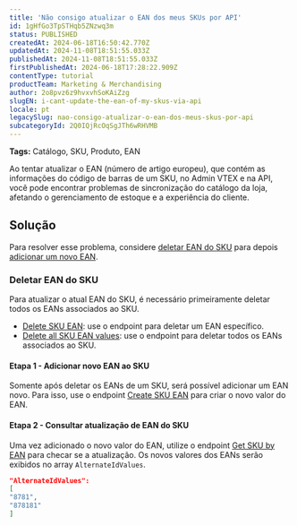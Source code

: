 ```yaml
---
title: 'Não consigo atualizar o EAN dos meus SKUs por API'
id: 1gHfGo3TpSTHqb5ZNzwq3m
status: PUBLISHED
createdAt: 2024-06-18T16:50:42.770Z
updatedAt: 2024-11-08T18:51:55.033Z
publishedAt: 2024-11-08T18:51:55.033Z
firstPublishedAt: 2024-06-18T17:28:22.909Z
contentType: tutorial
productTeam: Marketing & Merchandising
author: 2o8pvz6z9hvxvhSoKAiZzg
slugEN: i-cant-update-the-ean-of-my-skus-via-api
locale: pt
legacySlug: nao-consigo-atualizar-o-ean-dos-meus-skus-por-api
subcategoryId: 2Q0IQjRcOqSgJTh6wRHVMB
---
```


**Tags:** Catálogo, SKU, Produto, EAN

Ao tentar atualizar o EAN (número de artigo europeu), que contém as informações do código de barras de um SKU, no Admin VTEX e na API, você pode encontrar problemas de sincronização do catálogo da loja, afetando o gerenciamento de estoque e a experiência do cliente.

## Solução

Para resolver esse problema, considere [deletar EAN do SKU](#deletar-ean-do-sku) para depois [adicionar um novo EAN](#etapa-1-adicionar-novo-ean-ao-sku).

### Deletar EAN do SKU

Para atualizar o atual EAN do SKU, é necessário primeiramente deletar todos os EANs associados ao SKU. 

- [Delete SKU EAN](https://developers.vtex.com/docs/api-reference/catalog-api#delete-/api/catalog/pvt/stockkeepingunit/-skuId-/ean/-ean-): use o endpoint para deletar um EAN específico.
- [Delete all SKU EAN values](https://developers.vtex.com/docs/api-reference/catalog-api#delete-/api/catalog/pvt/stockkeepingunit/-skuId-/ean): use o endpoint para deletar todos os EANs associados ao SKU.

#### Etapa 1 - Adicionar novo EAN ao SKU

Somente após deletar os EANs de um SKU, será possível adicionar um EAN novo. Para isso, use o endpoint [Create SKU EAN](https://developers.vtex.com/docs/api-reference/catalog-api#post-/api/catalog/pvt/stockkeepingunit/-skuId-/ean/-ean-) para criar o novo valor do EAN.

#### Etapa 2 - Consultar atualização de EAN do SKU

Uma vez adicionado o novo valor do EAN, utilize o endpoint [Get SKU by EAN](https://developers.vtex.com/docs/api-reference/catalog-api#get-/api/catalog_system/pvt/sku/stockkeepingunitbyean/-ean-) para checar se a atualização. Os novos valores dos EANs serão exibidos no array `AlternateIdValues`.

```json
"AlternateIdValues":
[
"8781",
"878181"
]
```

